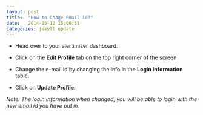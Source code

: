```yaml
---
layout: post
title:  "How to Chage Email id?"
date:   2014-05-12 15:06:51
categories: jekyll update
---
```


* Head over to your alertimizer dashboard.


* Click on the **Edit Profile** tab on the top right corner of the screen


* Change the e-mail id by changing the info in the **Login Information** table.


* Click on **Update Profile**.

*Note: The login information when changed, you will be able to login with the new email id you have put in.*

